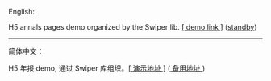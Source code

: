 English:

H5 annals pages demo organized by the Swiper lib. [[ demo link ]](https://annals.vercel.app/) ([standby](https://annals.pages.dev/))

---

简体中文：

H5 年报 demo, 通过 Swiper 库组织。[[ 演示地址 ]](https://annals.vercel.app/) ([ 备用地址 ](https://annals.pages.dev/))
